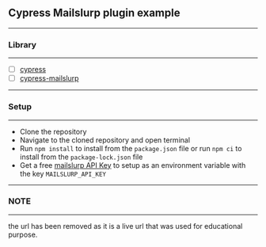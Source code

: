 ## Cypress Mailslurp plugin example
---

### Library
---
- [ ] [cypress](https://docs.cypress.io/guides/getting-started/installing-cypress)
- [ ] [cypress-mailslurp](https://docs.mailslurp.com/cypress-mailslurp/)

---

### Setup
---
- Clone the repository
- Navigate to the cloned repository and open terminal
- Run `npm install` to install from the `package.json` file or run `npm ci` to install from the `package-lock.json` file
-  Get a free [mailslurp API Key](https://www.mailslurp.com/sign-up/) to setup as an environment variable with the key `MAILSLURP_API_KEY`

---
### NOTE
---
the url has been removed as it is a live url that was used for educational purpose.